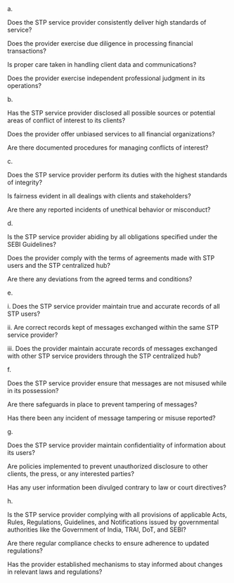 a.

Does the STP service provider consistently deliver high standards of service?

Does the provider exercise due diligence in processing financial transactions?

Is proper care taken in handling client data and communications?

Does the provider exercise independent professional judgment in its operations?


b.

Has the STP service provider disclosed all possible sources or potential areas of conflict of interest to its clients?

Does the provider offer unbiased services to all financial organizations?

Are there documented procedures for managing conflicts of interest?


c.

Does the STP service provider perform its duties with the highest standards of integrity?

Is fairness evident in all dealings with clients and stakeholders?

Are there any reported incidents of unethical behavior or misconduct?


d.

Is the STP service provider abiding by all obligations specified under the SEBI Guidelines?

Does the provider comply with the terms of agreements made with STP users and the STP centralized hub?

Are there any deviations from the agreed terms and conditions?


e.

i. Does the STP service provider maintain true and accurate records of all STP users?

ii. Are correct records kept of messages exchanged within the same STP service provider?

iii. Does the provider maintain accurate records of messages exchanged with other STP service providers through the STP centralized hub?


f.

Does the STP service provider ensure that messages are not misused while in its possession?

Are there safeguards in place to prevent tampering of messages?

Has there been any incident of message tampering or misuse reported?


g.

Does the STP service provider maintain confidentiality of information about its users?

Are policies implemented to prevent unauthorized disclosure to other clients, the press, or any interested parties?

Has any user information been divulged contrary to law or court directives?


h.

Is the STP service provider complying with all provisions of applicable Acts, Rules, Regulations, Guidelines, and Notifications issued by governmental authorities like the Government of India, TRAI, DoT, and SEBI?

Are there regular compliance checks to ensure adherence to updated regulations?

Has the provider established mechanisms to stay informed about changes in relevant laws and regulations?


